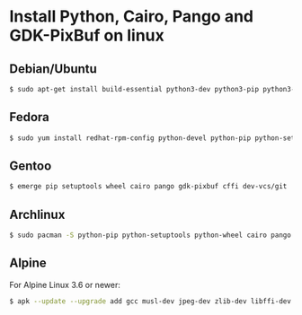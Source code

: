 # Install Python, Cairo, Pango and GDK-PixBuf on linux

## Debian/Ubuntu

```sh
$ sudo apt-get install build-essential python3-dev python3-pip python3-setuptools python3-wheel python3-cffi libcairo2 libpango-1.0-0 libpangocairo-1.0-0 libgdk-pixbuf2.0-0 libffi-dev shared-mime-info git
```

## Fedora

```sh
$ sudo yum install redhat-rpm-config python-devel python-pip python-setuptools python-wheel python-cffi libffi-devel cairo pango gdk-pixbuf2 git
```

## Gentoo

```sh
$ emerge pip setuptools wheel cairo pango gdk-pixbuf cffi dev-vcs/git
```

## Archlinux

```sh
$ sudo pacman -S python-pip python-setuptools python-wheel cairo pango gdk-pixbuf2 libffi pkg-config git
```

## Alpine

For Alpine Linux 3.6 or newer:

```sh
$ apk --update --upgrade add gcc musl-dev jpeg-dev zlib-dev libffi-dev cairo-dev pango-dev gdk-pixbuf-dev git
```
